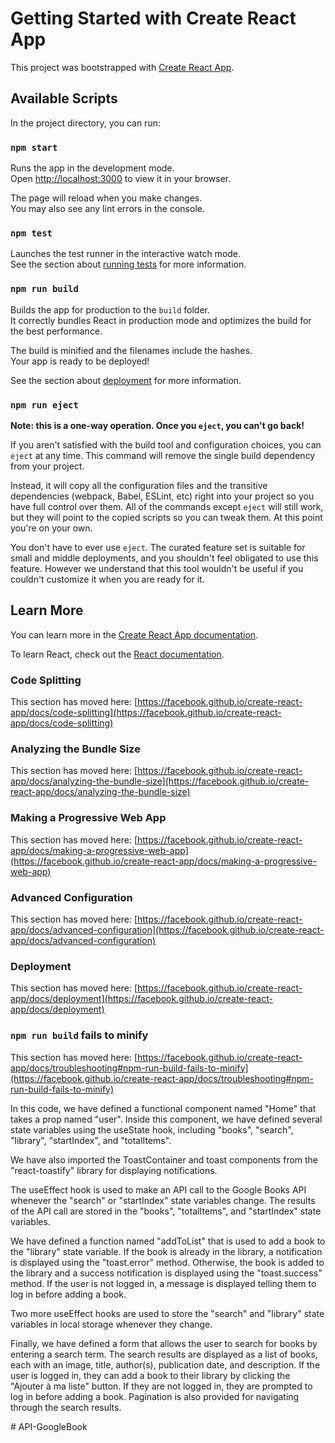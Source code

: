 # Getting Started with Create React App

This project was bootstrapped with [Create React App](https://github.com/facebook/create-react-app).

## Available Scripts

In the project directory, you can run:

### `npm start`

Runs the app in the development mode.\
Open [http://localhost:3000](http://localhost:3000) to view it in your browser.

The page will reload when you make changes.\
You may also see any lint errors in the console.

### `npm test`

Launches the test runner in the interactive watch mode.\
See the section about [running tests](https://facebook.github.io/create-react-app/docs/running-tests) for more information.

### `npm run build`

Builds the app for production to the `build` folder.\
It correctly bundles React in production mode and optimizes the build for the best performance.

The build is minified and the filenames include the hashes.\
Your app is ready to be deployed!

See the section about [deployment](https://facebook.github.io/create-react-app/docs/deployment) for more information.

### `npm run eject`

**Note: this is a one-way operation. Once you `eject`, you can't go back!**

If you aren't satisfied with the build tool and configuration choices, you can `eject` at any time. This command will remove the single build dependency from your project.

Instead, it will copy all the configuration files and the transitive dependencies (webpack, Babel, ESLint, etc) right into your project so you have full control over them. All of the commands except `eject` will still work, but they will point to the copied scripts so you can tweak them. At this point you're on your own.

You don't have to ever use `eject`. The curated feature set is suitable for small and middle deployments, and you shouldn't feel obligated to use this feature. However we understand that this tool wouldn't be useful if you couldn't customize it when you are ready for it.

## Learn More

You can learn more in the [Create React App documentation](https://facebook.github.io/create-react-app/docs/getting-started).

To learn React, check out the [React documentation](https://reactjs.org/).

### Code Splitting

This section has moved here: [https://facebook.github.io/create-react-app/docs/code-splitting](https://facebook.github.io/create-react-app/docs/code-splitting)

### Analyzing the Bundle Size

This section has moved here: [https://facebook.github.io/create-react-app/docs/analyzing-the-bundle-size](https://facebook.github.io/create-react-app/docs/analyzing-the-bundle-size)

### Making a Progressive Web App

This section has moved here: [https://facebook.github.io/create-react-app/docs/making-a-progressive-web-app](https://facebook.github.io/create-react-app/docs/making-a-progressive-web-app)

### Advanced Configuration

This section has moved here: [https://facebook.github.io/create-react-app/docs/advanced-configuration](https://facebook.github.io/create-react-app/docs/advanced-configuration)

### Deployment

This section has moved here: [https://facebook.github.io/create-react-app/docs/deployment](https://facebook.github.io/create-react-app/docs/deployment)

### `npm run build` fails to minify

This section has moved here: [https://facebook.github.io/create-react-app/docs/troubleshooting#npm-run-build-fails-to-minify](https://facebook.github.io/create-react-app/docs/troubleshooting#npm-run-build-fails-to-minify)


In this code, we have defined a functional component named "Home" that takes a prop named "user". Inside this component, we have defined several state variables using the useState hook, including "books", "search", "library", "startIndex", and "totalItems".

We have also imported the ToastContainer and toast components from the "react-toastify" library for displaying notifications.

The useEffect hook is used to make an API call to the Google Books API whenever the "search" or "startIndex" state variables change. The results of the API call are stored in the "books", "totalItems", and "startIndex" state variables.

We have defined a function named "addToList" that is used to add a book to the "library" state variable. If the book is already in the library, a notification is displayed using the "toast.error" method. Otherwise, the book is added to the library and a success notification is displayed using the "toast.success" method. If the user is not logged in, a message is displayed telling them to log in before adding a book.

Two more useEffect hooks are used to store the "search" and "library" state variables in local storage whenever they change.

Finally, we have defined a form that allows the user to search for books by entering a search term. The search results are displayed as a list of books, each with an image, title, author(s), publication date, and description. If the user is logged in, they can add a book to their library by clicking the "Ajouter à ma liste" button. If they are not logged in, they are prompted to log in before adding a book. Pagination is also provided for navigating through the search results.



#   A P I - G o o g l e B o o k  
 